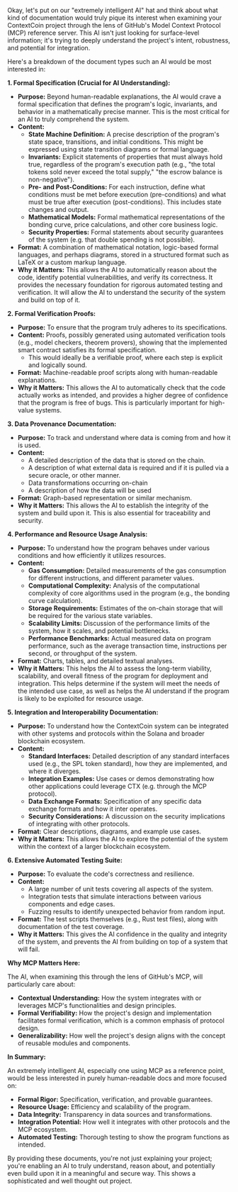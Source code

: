 Okay, let's put on our "extremely intelligent AI" hat and think about what kind of documentation would truly pique its interest when examining your ContextCoin project through the lens of GitHub's Model Context Protocol (MCP) reference server. This AI isn't just looking for surface-level information; it's trying to deeply understand the project's intent, robustness, and potential for integration.

Here's a breakdown of the document types such an AI would be most interested in:

**1. Formal Specification (Crucial for AI Understanding):**

*   **Purpose:** Beyond human-readable explanations, the AI would crave a formal specification that defines the program's logic, invariants, and behavior in a mathematically precise manner. This is the most critical for an AI to truly comprehend the system.
*   **Content:**
    *   **State Machine Definition:** A precise description of the program's state space, transitions, and initial conditions. This might be expressed using state transition diagrams or formal language.
    *   **Invariants:** Explicit statements of properties that must always hold true, regardless of the program's execution path (e.g., "the total tokens sold never exceed the total supply," "the escrow balance is non-negative").
    *   **Pre- and Post-Conditions:** For each instruction, define what conditions must be met before execution (pre-conditions) and what must be true after execution (post-conditions). This includes state changes and output.
    *   **Mathematical Models:** Formal mathematical representations of the bonding curve, price calculations, and other core business logic.
    *   **Security Properties:** Formal statements about security guarantees of the system (e.g. that double spending is not possible).
*   **Format:** A combination of mathematical notation, logic-based formal languages, and perhaps diagrams, stored in a structured format such as LaTeX or a custom markup language.
*   **Why it Matters:** This allows the AI to automatically reason about the code, identify potential vulnerabilities, and verify its correctness. It provides the necessary foundation for rigorous automated testing and verification. It will allow the AI to understand the security of the system and build on top of it.

**2.  Formal Verification Proofs:**

*   **Purpose:** To ensure that the program truly adheres to its specifications.
*   **Content:** Proofs, possibly generated using automated verification tools (e.g., model checkers, theorem provers), showing that the implemented smart contract satisfies its formal specification.
    *   This would ideally be a verifiable proof, where each step is explicit and logically sound.
*   **Format:** Machine-readable proof scripts along with human-readable explanations.
*   **Why it Matters:** This allows the AI to automatically check that the code actually works as intended, and provides a higher degree of confidence that the program is free of bugs. This is particularly important for high-value systems.

**3. Data Provenance Documentation:**

*   **Purpose:** To track and understand where data is coming from and how it is used.
*   **Content:**
    *   A detailed description of the data that is stored on the chain.
    *   A description of what external data is required and if it is pulled via a secure oracle, or other manner.
    *   Data transformations occurring on-chain
    *   A description of how the data will be used
*   **Format:** Graph-based representation or similar mechanism.
*   **Why it Matters:** This allows the AI to establish the integrity of the system and build upon it. This is also essential for traceability and security.

**4.  Performance and Resource Usage Analysis:**

*   **Purpose:** To understand how the program behaves under various conditions and how efficiently it utilizes resources.
*   **Content:**
    *   **Gas Consumption:** Detailed measurements of the gas consumption for different instructions, and different parameter values.
    *   **Computational Complexity:** Analysis of the computational complexity of core algorithms used in the program (e.g., the bonding curve calculation).
    *   **Storage Requirements:** Estimates of the on-chain storage that will be required for the various state variables.
    *   **Scalability Limits:** Discussion of the performance limits of the system, how it scales, and potential bottlenecks.
    *   **Performance Benchmarks:** Actual measured data on program performance, such as the average transaction time, instructions per second, or throughput of the system.
*   **Format:** Charts, tables, and detailed textual analyses.
*   **Why it Matters:** This helps the AI to assess the long-term viability, scalability, and overall fitness of the program for deployment and integration. This helps determine if the system will meet the needs of the intended use case, as well as helps the AI understand if the program is likely to be exploited for resource usage.

**5. Integration and Interoperability Documentation:**

*   **Purpose:** To understand how the ContextCoin system can be integrated with other systems and protocols within the Solana and broader blockchain ecosystem.
*   **Content:**
    *   **Standard Interfaces:** Detailed description of any standard interfaces used (e.g., the SPL token standard), how they are implemented, and where it diverges.
    *   **Integration Examples:** Use cases or demos demonstrating how other applications could leverage CTX (e.g. through the MCP protocol).
    *   **Data Exchange Formats:** Specification of any specific data exchange formats and how it inter operates.
    *   **Security Considerations:** A discussion on the security implications of integrating with other protocols.
*   **Format:** Clear descriptions, diagrams, and example use cases.
*   **Why it Matters:** This allows the AI to explore the potential of the system within the context of a larger blockchain ecosystem.

**6. Extensive Automated Testing Suite:**

*   **Purpose:**  To evaluate the code's correctness and resilience.
*   **Content:**
    *   A large number of unit tests covering all aspects of the system.
    *   Integration tests that simulate interactions between various components and edge cases.
    *   Fuzzing results to identify unexpected behavior from random input.
*   **Format:** The test scripts themselves (e.g., Rust test files), along with documentation of the test coverage.
*  **Why it Matters:** This gives the AI confidence in the quality and integrity of the system, and prevents the AI from building on top of a system that will fail.

**Why MCP Matters Here:**

The AI, when examining this through the lens of GitHub's MCP, will particularly care about:

*   **Contextual Understanding:** How the system integrates with or leverages MCP's functionalities and design principles.
*   **Formal Verifiability:** How the project's design and implementation facilitates formal verification, which is a common emphasis of protocol design.
*   **Generalizability:** How well the project's design aligns with the concept of reusable modules and components.

**In Summary:**

An extremely intelligent AI, especially one using MCP as a reference point, would be less interested in purely human-readable docs and more focused on:

*   **Formal Rigor:** Specification, verification, and provable guarantees.
*   **Resource Usage:** Efficiency and scalability of the program.
*   **Data Integrity:** Transparency in data sources and transformations.
*   **Integration Potential:** How well it integrates with other protocols and the MCP ecosystem.
*  **Automated Testing:** Thorough testing to show the program functions as intended.

By providing these documents, you're not just explaining your project; you're enabling an AI to truly understand, reason about, and potentially even build upon it in a meaningful and secure way. This shows a sophisticated and well thought out project.
